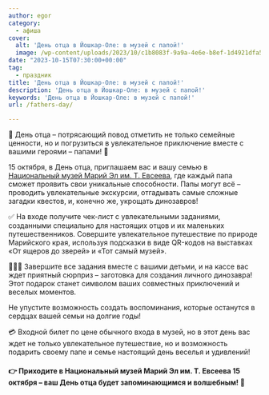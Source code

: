```yaml
---
author: egor
category:
  - афиша
cover:
  alt: 'День отца в Йошкар-Оле: в музей с папой!'
  image: /wp-content/uploads/2023/10/c1b8083f-9a9a-4e6e-b8ef-1d4921dfa52c.png
date: "2023-10-15T07:30:00+00:00"
tag:
  - праздник
title: 'День отца в Йошкар-Оле: в музей с папой!'
description: 'День отца в Йошкар-Оле: в музей с папой!'
keywords: 'День отца в Йошкар-Оле: в музей с папой!'
url: /fathers-day/

---
```

🌟 День отца – потрясающий повод отметить не только семейные ценности, но и погрузиться в увлекательное приключение вместе с вашими героями – папами! 🌟

15 октября, в День отца, приглашаем вас и вашу семью в [Национальный музей Марий Эл им. Т. Евсеева](/muzej-evseeva/), где каждый папа сможет проявить свои уникальные способности. Папы могут всё – проводить увлекательные экскурсии, отгадывать самые сложные загадки квестов, и, конечно же, укрощать динозавров!

✅ На входе получите чек-лист с увлекательными заданиями, созданными специально для настоящих отцов и их маленьких путешественников. Совершите увлекательное путешествие по природе Марийского края, используя подсказки в виде QR-кодов на выставках «От ящеров до зверей» и «Тот самый музей».

👨‍👧‍👦 Завершите все задания вместе с вашими детьми, и на кассе вас ждет приятный сюрприз – заготовка для создания личного динозавра! Этот подарок станет символом ваших совместных приключений и веселых моментов.

Не упустите возможность создать воспоминания, которые останутся в сердцах вашей семьи на долгие годы!

💳 Входной билет по цене обычного входа в музей, но в этот день вас ждет не только увлекательное путешествие, но и возможность подарить своему папе и семье настоящий день веселья и удивлений!

#### 👉 Приходите в Национальный музей Марий Эл им. Т. Евсеева 15 октября – ваш День отца будет запоминающимся и волшебным! 🚀
